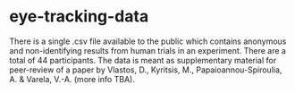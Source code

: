 # eye-tracking-data
There is a single .csv file available to the public which contains anonymous and non-identifying results from human trials in an experiment. There are a total of 44 participants. The data is meant as supplementary material for peer-review of a paper by Vlastos, D., Kyritsis, M., Papaioannou-Spiroulia, A. &amp; Varela, V.-A. (more info TBA).
